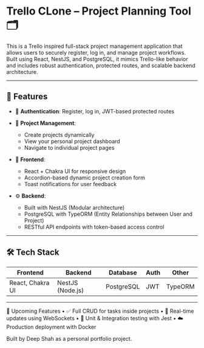 # Trello CLone – Project Planning Tool 🗂️

This is a Trello inspired full-stack project management application that allows users to securely register, log in, and manage project workflows. 
Built using React, NestJS, and PostgreSQL, it mimics Trello-like behavior and includes robust authentication, protected routes, and scalable backend architecture.

---

## 🚀 Features

- 🔐 **Authentication**: Register, log in, JWT-based protected routes

- 📁 **Project Management**:
  - Create projects dynamically
  - View your personal project dashboard
  - Navigate to individual project pages

- 🧩 **Frontend**:
  - React + Chakra UI for responsive design
  - Accordion-based dynamic project creation form
  - Toast notifications for user feedback

- ⚙️ **Backend**:
  - Built with NestJS (Modular architecture)
  - PostgreSQL with TypeORM (Entity Relationships between User and Project)
  - RESTful API endpoints with token-based access control


---

## 🛠️ Tech Stack

| Frontend        | Backend         | Database        | Auth       |  Other     |
|-----------------|-----------------|------------------|------------|--------------------|
| React, Chakra UI | NestJS (Node.js) | PostgreSQL       | JWT        | TypeORM |

---


🔄 Upcoming Features
	•	✅ Full CRUD for tasks inside projects
	•	🔁 Real-time updates using WebSockets
	•	🧪 Unit & Integration testing with Jest
	•	☁️ Production deployment with Docker

Built by Deep Shah as a personal portfolio project.
